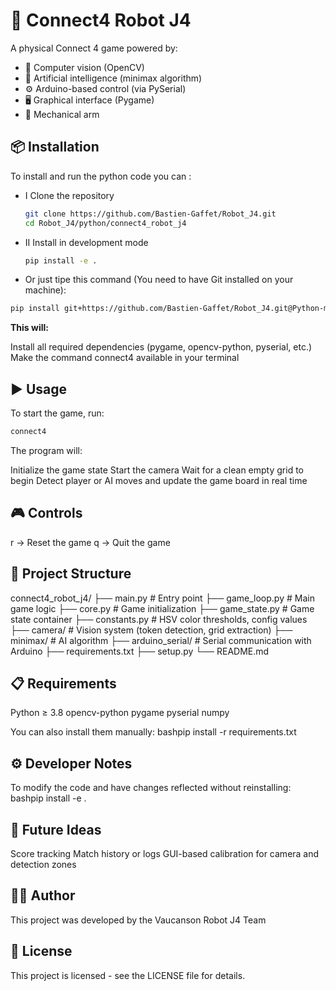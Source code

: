 # 🤖 Connect4 Robot J4
A physical Connect 4 game powered by:

- 🎥 Computer vision (OpenCV)
- 🧠 Artificial intelligence (minimax algorithm)
- ⚙️ Arduino-based control (via PySerial)
- 🖥 Graphical interface (Pygame)
- 🦾 Mechanical arm


## 📦 Installation
To install and run the python code you can :
- I Clone the repository
    ```bash
    git clone https://github.com/Bastien-Gaffet/Robot_J4.git
    cd Robot_J4/python/connect4_robot_j4
    ```
- II Install in development mode
    ```bash
    pip install -e . 
    ```
- Or just tipe this command (You need to have Git installed on your machine): 
```bash
pip install git+https://github.com/Bastien-Gaffet/Robot_J4.git@Python-main-modification#subdirectory=connect4_robot_j4
```
**This will:**

Install all required dependencies (pygame, opencv-python, pyserial, etc.)
Make the command connect4 available in your terminal

## ▶️ Usage

To start the game, run:
```bash
connect4
```
The program will:

Initialize the game state
Start the camera
Wait for a clean empty grid to begin
Detect player or AI moves and update the game board in real time


## 🎮 Controls

r → Reset the game
q → Quit the game


## 🧱 Project Structure
connect4_robot_j4/
├── main.py                  # Entry point
├── game_loop.py            # Main game logic
├── core.py                 # Game initialization
├── game_state.py           # Game state container
├── constants.py            # HSV color thresholds, config values
├── camera/                 # Vision system (token detection, grid extraction)
├── minimax/                # AI algorithm
├── arduino_serial/         # Serial communication with Arduino
├── requirements.txt
├── setup.py
└── README.md

## 📋 Requirements

Python ≥ 3.8
opencv-python
pygame
pyserial
numpy

You can also install them manually:
bashpip install -r requirements.txt

## ⚙️ Developer Notes
To modify the code and have changes reflected without reinstalling:
bashpip install -e .

## 🚀 Future Ideas

Score tracking
Match history or logs
GUI-based calibration for camera and detection zones


## 👨‍🔬 Author

This project was developed by the Vaucanson Robot J4 Team

## 📄 License

This project is licensed - see the LICENSE file for details.